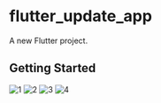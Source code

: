 # flutter_update_app

A new Flutter project.

## Getting Started


![1](https://user-images.githubusercontent.com/35971592/136009236-a554d0fb-87f0-4183-981b-ccacb87904de.jpg)
![2](https://user-images.githubusercontent.com/35971592/136009242-42e94d9b-586a-47e9-be0f-c101dbf72bb4.jpg)
![3](https://user-images.githubusercontent.com/35971592/136009246-ea00a7d8-eb2c-4d11-a16a-61eb792d52bf.jpg)
![4](https://user-images.githubusercontent.com/35971592/136009254-55905efe-a9d1-463d-89ff-679a2d2226c5.jpg)
